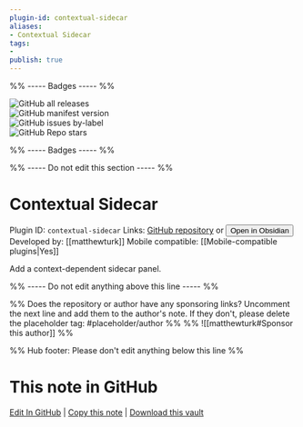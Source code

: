 ```yaml
---
plugin-id: contextual-sidecar
aliases:
- Contextual Sidecar
tags: 
- 
publish: true
---
```


%% ----- Badges ----- %%

![GitHub all releases](https://img.shields.io/github/downloads/matthewturk/obsidian-sidecar-panel/total?color=573E7A&logo=github&style=for-the-badge)   
![GitHub manifest version](https://img.shields.io/github/manifest-json/v/matthewturk/obsidian-sidecar-panel?color=573E7A&logo=github&style=for-the-badge)   
![GitHub issues by-label](https://img.shields.io/github/issues/matthewturk/obsidian-sidecar-panel/help%20wanted?color=573E7A&logo=github&style=for-the-badge)   
![GitHub Repo stars](https://img.shields.io/github/stars/matthewturk/obsidian-sidecar-panel?color=573E7A&logo=github&style=for-the-badge)

%% ----- Badges ----- %%

%% ----- Do not edit this section ----- %%

# Contextual Sidecar

Plugin ID: `contextual-sidecar`
Links: [GitHub repository](https://github.com/matthewturk/obsidian-sidecar-panel) or [<button id=HH>Open in Obsidian</button>](obsidian://show-plugin?id=contextual-sidecar)
Developed by: [[matthewturk]]
Mobile compatible: [[Mobile-compatible plugins|Yes]]

Add a context-dependent sidecar panel.

%% ----- Do not edit anything above this line ----- %% 

%% Does the repository or author have any sponsoring links? Uncomment the next line and add them to the author's note. If they don't, please delete the placeholder tag: #placeholder/author %%
%% ![[matthewturk#Sponsor this author]] %%

%% Hub footer: Please don't edit anything below this line %%

# This note in GitHub

<span class="git-footer">[Edit In GitHub](https://github.dev/obsidian-community/obsidian-hub/blob/main/02%20-%20Community%20Expansions/02.05%20All%20Community%20Expansions/Plugins/contextual-sidecar.md "git-hub-edit-note") | [Copy this note](https://raw.githubusercontent.com/obsidian-community/obsidian-hub/main/02%20-%20Community%20Expansions/02.05%20All%20Community%20Expansions/Plugins/contextual-sidecar.md "git-hub-copy-note") | [Download this vault](https://github.com/obsidian-community/obsidian-hub/archive/refs/heads/main.zip "git-hub-download-vault") </span>
